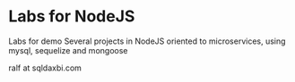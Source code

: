 # Labs for NodeJS
Labs for demo
Several projects in NodeJS oriented to microservices, using mysql, sequelize and mongoose

ralf at sqldaxbi.com
